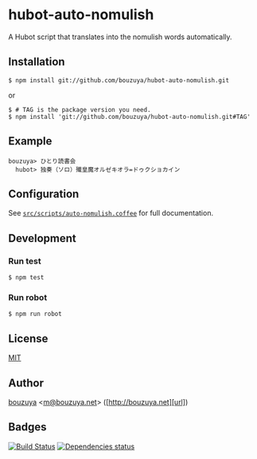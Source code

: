 # hubot-auto-nomulish

A Hubot script that translates into the nomulish words automatically.

## Installation

    $ npm install git://github.com/bouzuya/hubot-auto-nomulish.git

or

    $ # TAG is the package version you need.
    $ npm install 'git://github.com/bouzuya/hubot-auto-nomulish.git#TAG'

## Example

    bouzuya> ひとり読書会
      hubot> 独奏（ソロ）殲皇魔オルゼキオラ=ドゥクショカイン

## Configuration

See [`src/scripts/auto-nomulish.coffee`](src/scripts/auto-nomulish.coffee) for full documentation.

## Development

### Run test

    $ npm test

### Run robot

    $ npm run robot

## License

[MIT](LICENSE)

## Author

[bouzuya][user] &lt;[m@bouzuya.net][mail]&gt; ([http://bouzuya.net][url])

## Badges

[![Build Status][travis-badge]][travis]
[![Dependencies status][david-dm-badge]][david-dm]

[travis]: https://travis-ci.org/bouzuya/hubot-auto-nomulish
[travis-badge]: https://travis-ci.org/bouzuya/hubot-auto-nomulish.svg?branch=master
[david-dm]: https://david-dm.org/bouzuya/hubot-auto-nomulish
[david-dm-badge]: https://david-dm.org/bouzuya/hubot-auto-nomulish.png
[user]: https://github.com/bouzuya
[mail]: mailto:m@bouzuya.net
[url]: http://bouzuya.net
